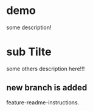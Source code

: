 # demo

some description!

# sub Tilte

some others description here!!!

## new branch is added

feature-readme-instructions.
